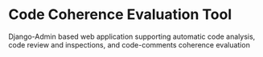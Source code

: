 # Code Coherence Evaluation Tool
Django-Admin based web application supporting automatic code analysis, code review and inspections, and code-comments coherence evaluation
